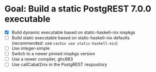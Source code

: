 # Goal: Build a static PostgREST 7.0.0 executable

* [x] Build dynamic executable based on static-haskell-nix nixpkgs
* [ ] Build static executable based on static-haskell-nix defaults
  (recommended: use `cachix use static-haskell-nix`)
* [ ] Use integer-simple
* [ ] Switch to a newer pinned nixpkgs version
* [ ] Use a newer compiler, ghc883
* [ ] Use callCabal2nix in the PostgREST respository
